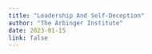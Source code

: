 ```yaml
---
title: "Leadership And Self-Deception"
author: "The Arbinger Institute"
date: 2023-01-15
link: false
---
```

